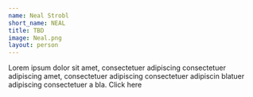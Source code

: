 ```yaml
---
name: Neal Strobl
short_name: NEAL
title: TBD
image: Neal.png
layout: person
---
```

Lorem ipsum dolor sit amet, consectetuer adipiscing consectetuer adipiscing amet, consectetuer adipiscing consectetuer adipiscin blatuer adipiscing consectetuer a bla. Click here
